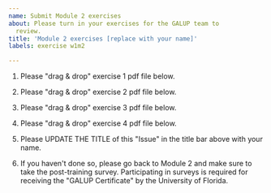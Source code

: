 ```yaml
---
name: Submit Module 2 exercises
about: Please turn in your exercises for the GALUP team to
  review.
title: 'Module 2 exercises [replace with your name]'
labels: exercise w1m2

---
```


1. Please "drag & drop" exercise 1 pdf file below.

2. Please "drag & drop" exercise 2 pdf file below.

3. Please "drag & drop" exercise 3 pdf file below.

4. Please "drag & drop" exercise 4 pdf file below.

5. Please UPDATE THE TITLE of this "Issue" in the title bar above with your name.

6. If you haven't done so, please go back to Module 2 and make sure to take the post-training survey. Participating in surveys is required for receiving the "GALUP Certificate" by the University of Florida.
